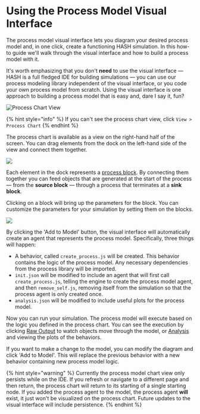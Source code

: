 # Using the Process Model Visual Interface

The process model visual interface lets you diagram your desired process model and, in one click, create a functioning HASH simulation. In this how-to guide we'll walk through the visual interface and how to build a process model with it.

It's worth emphasizing that you don't **need** to use the visual interface — HASH is a full fledged IDE for building simulations — you can use our process modeling library independent of the visual interface, or you code your own process model from scratch. Using the visual interface is one approach to building a process model that is easy and, dare I say it, fun?

![Process Chart View](../../.gitbook/assets/image%20%2849%29.png)

{% hint style="info" %}
If you can't see the process chart view, click `View > Process Chart` 
{% endhint %}

The process chart is available as a view on the right-hand half of the screen. You can drag elements from the dock on the left-hand side of the view and connect them together.

![](../../.gitbook/assets/kapture-2021-03-29-at-19.57.12.gif)

Each element in the dock represents a [process block](../../concepts/designing-with-process-models/process-blocks.md). By connecting them together you can feed objects that are generated at the start of the process — from the **source block** — through a process that terminates at a **sink block**.

Clicking on a block will bring up the parameters for the block. You can customize the parameters for your simulation by setting them on the blocks.

![](../../.gitbook/assets/kapture-2021-03-29-at-20.01.01.gif)

By clicking the 'Add to Model' button, the visual interface will automatically create an agent that represents the process model. Specifically, three things will happen:

* A behavior, called `create_process.js` will be created. This behavior contains the logic of the process model. Any necessary dependencies from the process library will be imported.
* `init.json` will be modified to include an agent that will first call `create_process.js`, telling the engine to create the process model agent, and then `remove_self.js`, removing itself from the simulation so that the process agent is only created once.
* `analysis.json` will be modified to include useful plots for the process model.

Now you can run your simulation. The process model will execute based on the logic you defined in the process chart. You can see the execution by clicking [Raw Output](../../creating-simulations/views/raw-data.md#raw-output) to watch objects move through the model, or [Analysis](../../creating-simulations/views/analysis/README.md) and viewing the plots of the behaviors.

If you want to make a change to the model, you can modify the diagram and click 'Add to Model'. This will replace the previous behavior with a new behavior containing new process model logic.

{% hint style="warning" %}
Currently the process model chart view only persists while on the IDE. If you refresh or navigate to a different page and then return, the process chart will return to its starting of a single starting node. If you added the process agent to the model, the process agent **will** exist, it just won't be visualized on the process chart. Future updates to the visual interface will include persistence. 
{% endhint %}

